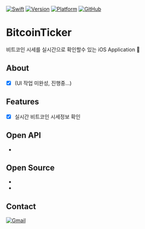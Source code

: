 [![Swift](https://img.shields.io/badge/Swift-Document-E77335.svg)](https://swift.org)
[![Version](https://img.shields.io/badge/Version-Swift%204.0-orange.svg)](https://developer.apple.com/kr/swift/)
[![Platform](https://img.shields.io/badge/Platform-%20iOS%209.0%2B-lightgrey.svg)](https://support.apple.com/ko_KR/downloads/ios)
[![GitHub](https://img.shields.io/badge/Github-S2Hwan-red.svg)](https://github.com/S2Hwan/BitcoinTicker/)

# BitcoinTicker
비트코인 시세를 실시간으로 확인할수 있는 iOS Application 


## About
- [x] (UI 작업 미완성, 진행중...)

## Features
 - [x] 실시간 비트코인 시세정보 확인

## Open API
 - 

## Open Source
 - 
 - 

## Contact
[![Gmail](https://img.shields.io/badge/gmail-sclooney0410%40gmail.com-000000.svg)](sclooney0410@gmail.com)


